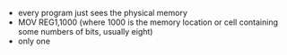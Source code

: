 - every program just sees the physical memory
- MOV REG1,1000 (where 1000 is the memory location or cell containing some numbers of bits, usually eight)
- only one 